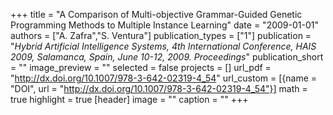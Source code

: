 +++
title = "A Comparison of Multi-objective Grammar-Guided Genetic Programming Methods to Multiple Instance Learning"
date = "2009-01-01"
authors = ["A. Zafra","S. Ventura"]
publication_types = ["1"]
publication = "_Hybrid Artificial Intelligence Systems, 4th International Conference, HAIS 2009, Salamanca, Spain, June 10-12, 2009. Proceedings_"
publication_short = ""
image_preview = ""
selected = false
projects = []
url_pdf = "http://dx.doi.org/10.1007/978-3-642-02319-4_54"
url_custom = [{name = "DOI", url = "http://dx.doi.org/10.1007/978-3-642-02319-4_54"}]
math = true
highlight = true
[header]
image = ""
caption = ""
+++

